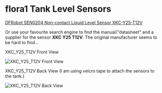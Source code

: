 # flora1 Tank Level Sensors

[DFRobot SEN0204 Non-contact Liquid Level Sensor XKC-Y25-T12V](https://wiki.dfrobot.com/Non-contact_Liquid_Level_Sensor_XKC-Y25-T12V_SKU__SEN0204)

Or use your favourite search engine to find the manual/"datasheet" and a supplier for the sensor **XKC Y25 T12V**. The original manufacturer seems to be hard to find...



XKC_Y25_T12V Front View

![XKC_Y25_T12V Front View](https://user-images.githubusercontent.com/83612361/120268463-29686800-c2a6-11eb-88f2-5ac19be5807a.jpg)

XKC_Y25_T12V Back View
(I am using velcro tape to attach the sensors to the tank.)

![XKC_Y25_T12V Back View](https://user-images.githubusercontent.com/83612361/120268471-2b322b80-c2a6-11eb-8832-e6b2619c5dc4.jpg)


